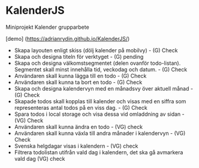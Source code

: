 # KalenderJS
Miniprojekt Kalender grupparbete

[demo] (https://adrianrydin.github.io/KalenderJS/)


* Skapa layouten enligt skiss (dölj kalender på mobilvy) - (G) Check
* Skapa och designa titeln för verktyget - (G) pending
* Skapa och designa välkomstsegmentet (delen ovanför todo-listan). Segmentet skall minst innehålla tid, veckodag och datum. - (G) Check
* Användaren skall kunna lägga till en todo - (G) Check
* Användaren skall kunna ta bort en todo - (G) Check
* Skapa och designa kalendervyn med en månadsvy över aktuell månad - (G) Check
* Skapade todos skall kopplas till kalender och visas med en siffra som representeras antal todos på en viss dag. - (G) Check
* Spara todos i local storage och visa dessa vid omladdning av sidan - (VG) Check
* Användaren skall kunna ändra en todo - (VG) check
* Användaren skall kunna växla till andra månader i kalendervyn - (VG) Check
* Svenska helgdagar visas i kalendern - (VG) check 
* Filtrera todolistan utifrån vald dag i kalendern, det ska gå avmarkera vald dag (VG) check

